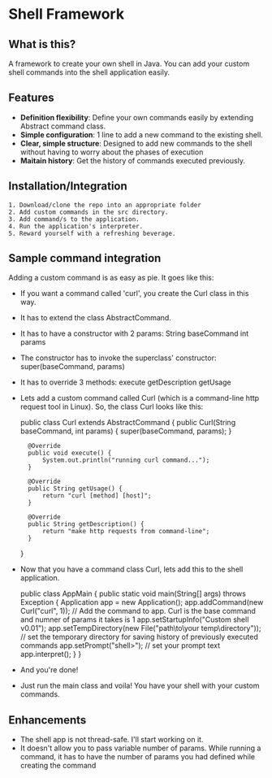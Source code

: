 # Shell Framework

## What is this?

A framework to create your own shell in Java. 
You can add your custom shell commands into the shell application easily.

## Features

* **Definition flexibility**: Define your own commands easily by extending Abstract command class.
* **Simple configuration**: 1 line to add a new command to the existing shell.
* **Clear, simple structure**: Designed to add new commands to the shell without having to worry about the phases of execution
* **Maitain history**: Get the history of commands executed previously.


## Installation/Integration
	1. Download/clone the repo into an appropriate folder
	2. Add custom commands in the src directory.
	3. Add command/s to the application.
	4. Run the application's interpreter.
	5. Reward yourself with a refreshing beverage. 

## Sample command integration

Adding a custom command is as easy as pie. It goes like this:
* If you want a command called 'curl', you create the Curl class in this way.
* It has to extend the class AbstractCommand.
* It has to have a constructor with 2 params:
	String baseCommand
	int params
		
* The constructor has to invoke the superclass' constructor: 
	super(baseCommand, params)
* It has to override 3 methods:
	execute
	getDescription
	getUsage

	
* Lets add a custom command called Curl (which is a command-line http request tool in Linux). So, the class Curl looks like this:

	public class Curl extends AbstractCommand {
		public Curl(String baseCommand, int params) {
			super(baseCommand, params);
		}
		
		@Override
		public void execute() {
			System.out.println("running curl command...");
		}

		@Override
		public String getUsage() {
			return "curl [method] [host]";
		}

		@Override
		public String getDescription() {
			return "make http requests from command-line";
		}
	}

* Now that you have a command class Curl, lets add this to the shell application.

	public class AppMain {
		public static void main(String[] args) throws Exception {
			Application app = new Application();
			app.addCommand(new Curl("curl", 1)); // Add the command to app. Curl is the base command and numner of params it takes is 1
			app.setStartupInfo("Custom shell v0.01");
			app.setTempDirectory(new File("path\to\your temp\directory")); // set the temporary directory for saving history of previously executed commands
			app.setPrompt("shell>"); // set your prompt text
			app.interpret();
		}
	}
	
* And you're done! 
* Just run the main class and voila! You have your shell with your custom commands.

## Enhancements
* The shell app is not thread-safe. I'll start working on it.
* It doesn't allow you to pass variable number of params. While running a command, it has to have the number of params you had defined while creating the command